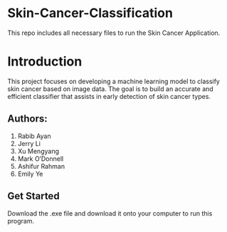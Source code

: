 # Skin-Cancer-Classification
This repo includes all necessary files to run the Skin Cancer Application.

# Introduction
This project focuses on developing a machine learning model to classify skin cancer based on image data. The goal is to build an accurate and efficient classifier that assists in early detection of skin cancer types.

## Authors:
1. Rabib Ayan​
2. Jerry Li​
3. Xu Mengyang​
4. Mark O’Donnell​
5. Ashifur Rahman​
6. Emily Ye

## Get Started
Download the .exe file and download it onto your computer to run this program.
